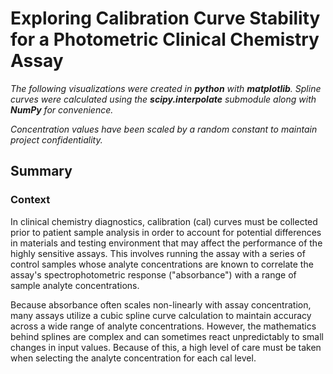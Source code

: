 # Exploring Calibration Curve Stability for a Photometric Clinical Chemistry Assay
*The following visualizations were created in **python** with **matplotlib**. Spline curves were 
calculated using the **scipy.interpolate** submodule along with **NumPy** for convenience.*

*Concentration values have been scaled by a random constant to maintain project confidentiality.*

## Summary
### Context
In clinical chemistry diagnostics, calibration (cal) curves must be collected prior to patient sample 
analysis in order to account for potential differences in materials and testing environment that may affect
the performance of the highly sensitive assays. This involves running the assay with a series of 
control samples whose analyte concentrations are known to correlate the assay's spectrophotometric 
response ("absorbance") with a range of sample analyte concentrations. 

Because absorbance often scales non-linearly with assay concentration, many assays utilize a cubic 
spline curve calculation to maintain accuracy across a wide range of analyte concentrations. However,
the mathematics behind splines are complex and can sometimes react unpredictably to small changes in
input values. Because of this, a high level of care must be taken when selecting the analyte concentration
for each cal level.


